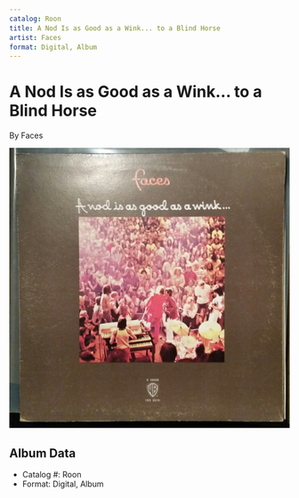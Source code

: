 ```yaml
---
catalog: Roon
title: A Nod Is as Good as a Wink... to a Blind Horse
artist: Faces
format: Digital, Album
---
```


# A Nod Is as Good as a Wink... to a Blind Horse

By Faces

![](../../assets/albumcovers/Faces-A_Nod_Is_as_Good_as_a_Wink_to_a_Blind_Horse.png)

## Album Data

- Catalog #: Roon
- Format: Digital, Album

